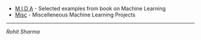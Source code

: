 
* [M I D A](mida) - Selected examples from book on Machine Learning
* [Misc](misc) - Miscelleneous Machine Learning Projects

***
*Rohit Sharma*
